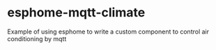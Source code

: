 # esphome-mqtt-climate
Example of using esphome to write a custom component to control air conditioning by mqtt
